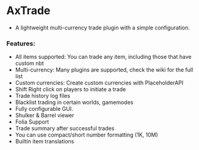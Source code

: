 # AxTrade

* A lightweight multi-currency trade plugin with a simple configuration.

### Features:
* All items supported: You can trade any item, including those that have custom nbt
* Multi-currency: Many plugins are supported, check the wiki for the full list
* Custom currencies: Create custom currencies with PlaceholderAPI
* Shift Right click on players to initiate a trade
* Trade history log files
* Blacklist trading in certain worlds, gamemodes
* Fully configurable GUI.
* Shulker & Barrel viewer
* Folia Support
* Trade summary after successful trades
* You can use compact/short number formatting (1K, 10M)
* Builtin item translations